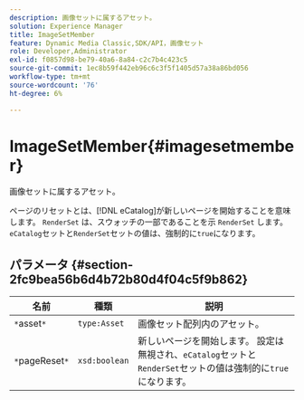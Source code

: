 ```yaml
---
description: 画像セットに属するアセット。
solution: Experience Manager
title: ImageSetMember
feature: Dynamic Media Classic,SDK/API，画像セット
role: Developer,Administrator
exl-id: f0857d98-be79-40a6-8a84-c2c7b4c423c5
source-git-commit: 1ec8b59f442eb96c6c3f5f1405d57a38a86bd056
workflow-type: tm+mt
source-wordcount: '76'
ht-degree: 6%

---
```


# ImageSetMember{#imagesetmember}

画像セットに属するアセット。

ページのリセットとは、[!DNL eCatalog]が新しいページを開始することを意味します。 `RenderSet` は、スウォッチの一部であることを示 `RenderSet` します。`eCatalog`セットと`RenderSet`セットの値は、強制的に`true`になります。

## パラメータ {#section-2fc9bea56b6d4b72b80d4f04c5f9b862}

| 名前 | 種類 | 説明 |
|---|---|---|
| `*`asset`*` | `type:Asset` | 画像セット配列内のアセット。 |
| `*`pageReset`*` | `xsd:boolean` | 新しいページを開始します。 設定は無視され、`eCatalog`セットと`RenderSet`セットの値は強制的に`true`になります。 |

